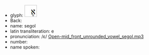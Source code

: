 - glyph: ![paste-20409684590593.jpg](83.jpg)
- Back: 
- name: segol
- latin transliteration: e
- pronunciation: /ε/ [Open-mid_front_unrounded_vowel_segol.mp3](55.mp3)
- number: 
- name spoken: 